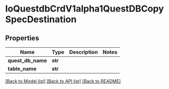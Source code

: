 # IoQuestdbCrdV1alpha1QuestDBCopySpecDestination

## Properties
Name | Type | Description | Notes
------------ | ------------- | ------------- | -------------
**quest_db_name** | **str** |  | 
**table_name** | **str** |  | 

[[Back to Model list]](../README.md#documentation-for-models) [[Back to API list]](../README.md#documentation-for-api-endpoints) [[Back to README]](../README.md)


